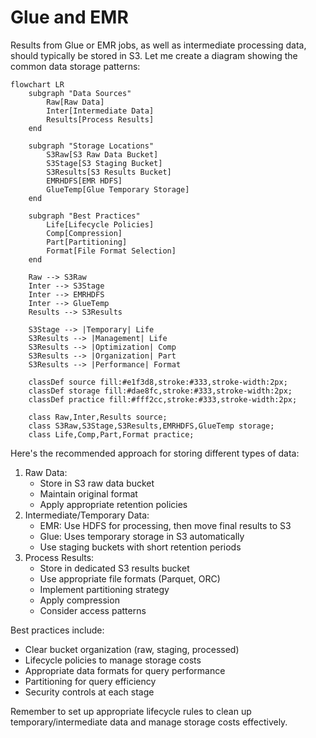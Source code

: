# Glue and EMR

Results from Glue or EMR jobs, as well as intermediate processing data, should typically be stored in S3. Let me create a diagram showing the common data storage patterns:



```mermaid
flowchart LR
    subgraph "Data Sources"
        Raw[Raw Data]
        Inter[Intermediate Data]
        Results[Process Results]
    end

    subgraph "Storage Locations"
        S3Raw[S3 Raw Data Bucket]
        S3Stage[S3 Staging Bucket]
        S3Results[S3 Results Bucket]
        EMRHDFS[EMR HDFS]
        GlueTemp[Glue Temporary Storage]
    end

    subgraph "Best Practices"
        Life[Lifecycle Policies]
        Comp[Compression]
        Part[Partitioning]
        Format[File Format Selection]
    end

    Raw --> S3Raw
    Inter --> S3Stage
    Inter --> EMRHDFS
    Inter --> GlueTemp
    Results --> S3Results

    S3Stage --> |Temporary| Life
    S3Results --> |Management| Life
    S3Results --> |Optimization| Comp
    S3Results --> |Organization| Part
    S3Results --> |Performance| Format

    classDef source fill:#e1f3d8,stroke:#333,stroke-width:2px;
    classDef storage fill:#dae8fc,stroke:#333,stroke-width:2px;
    classDef practice fill:#fff2cc,stroke:#333,stroke-width:2px;

    class Raw,Inter,Results source;
    class S3Raw,S3Stage,S3Results,EMRHDFS,GlueTemp storage;
    class Life,Comp,Part,Format practice;
```

Here's the recommended approach for storing different types of data:

1. Raw Data:
   * Store in S3 raw data bucket
   * Maintain original format
   * Apply appropriate retention policies
2. Intermediate/Temporary Data:
   * EMR: Use HDFS for processing, then move final results to S3
   * Glue: Uses temporary storage in S3 automatically
   * Use staging buckets with short retention periods
3. Process Results:
   * Store in dedicated S3 results bucket
   * Use appropriate file formats (Parquet, ORC)
   * Implement partitioning strategy
   * Apply compression
   * Consider access patterns

Best practices include:

* Clear bucket organization (raw, staging, processed)
* Lifecycle policies to manage storage costs
* Appropriate data formats for query performance
* Partitioning for query efficiency
* Security controls at each stage

Remember to set up appropriate lifecycle rules to clean up temporary/intermediate data and manage storage costs effectively.

